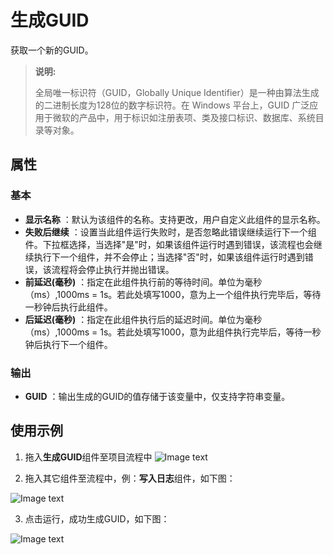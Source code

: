 # 生成GUID

获取一个新的GUID。

>**说明:**
>
>全局唯一标识符（GUID，Globally Unique Identifier）是一种由算法生成的二进制长度为128位的数字标识符。在 Windows 平台上，GUID 广泛应用于微软的产品中，用于标识如注册表项、类及接口标识、数据库、系统目录等对象。

## 属性
### 基本

- **显示名称** ：默认为该组件的名称。支持更改，用户自定义此组件的显示名称。
- **失败后继续** ：设置当此组件运行失败时，是否忽略此错误继续运行下一个组件。下拉框选择，当选择"是"时，如果该组件运行时遇到错误，该流程也会继续执行下一个组件，并不会停止；当选择"否"时，如果该组件运行时遇到错误，该流程将会停止执行并抛出错误。
- **前延迟(毫秒)** ：指定在此组件执行前的等待时间。单位为毫秒（ms）,1000ms = 1s。若此处填写1000，意为上一个组件执行完毕后，等待一秒钟后执行此组件。
- **后延迟(毫秒)** ：指定在此组件执行后的延迟时间。单位为毫秒（ms）,1000ms = 1s。若此处填写1000，意为此组件执行完毕后，等待一秒钟后执行下一个组件。

### 输出

- **GUID** ：输出生成的GUID的值存储于该变量中，仅支持字符串变量。
## 使用示例

1. 拖入**生成GUID**组件至项目流程中
![Image text](https://docimages.blob.core.chinacloudapi.cn/images/Activities/GenerateGUIDActivity2021010501.png)

2. 拖入其它组件至流程中，例：**写入日志**组件，如下图：

![Image text](https://docimages.blob.core.chinacloudapi.cn/images/Activities/GenerateGUIDActivity2021010502.png)

3. 点击运行，成功生成GUID，如下图：

![Image text](https://docimages.blob.core.chinacloudapi.cn/images/Activities/GenerateGUIDActivity2021010503.png)